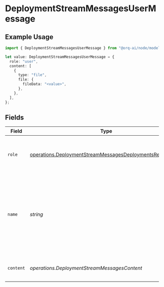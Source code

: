 # DeploymentStreamMessagesUserMessage

## Example Usage

```typescript
import { DeploymentStreamMessagesUserMessage } from "@orq-ai/node/models/operations";

let value: DeploymentStreamMessagesUserMessage = {
  role: "user",
  content: [
    {
      type: "file",
      file: {
        fileData: "<value>",
      },
    },
  ],
};
```

## Fields

| Field                                                                                                                                  | Type                                                                                                                                   | Required                                                                                                                               | Description                                                                                                                            |
| -------------------------------------------------------------------------------------------------------------------------------------- | -------------------------------------------------------------------------------------------------------------------------------------- | -------------------------------------------------------------------------------------------------------------------------------------- | -------------------------------------------------------------------------------------------------------------------------------------- |
| `role`                                                                                                                                 | [operations.DeploymentStreamMessagesDeploymentsRequestRole](../../models/operations/deploymentstreammessagesdeploymentsrequestrole.md) | :heavy_check_mark:                                                                                                                     | The role of the messages author, in this case `user`.                                                                                  |
| `name`                                                                                                                                 | *string*                                                                                                                               | :heavy_minus_sign:                                                                                                                     | An optional name for the participant. Provides the model information to differentiate between participants of the same role.           |
| `content`                                                                                                                              | *operations.DeploymentStreamMessagesContent*                                                                                           | :heavy_check_mark:                                                                                                                     | The contents of the user message.                                                                                                      |
